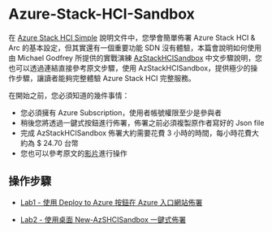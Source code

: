 # Azure-Stack-HCI-Sandbox

在 [Azure Stack HCI Simple](https://github.com/BrianHsing/Azure-Stack-HCI-Simple) 說明文件中，您學會簡單佈署 Azure Stack HCI & Arc 的基本設定，但其實還有一個重要功能 SDN 沒有體驗，本篇會說明如何使用由 Michael Godfrey 所提供的實戰演練 [AzStackHCISandbox](https://github.com/microsoft/AzStackHCISandbox) 中文步驟說明，您也可以透過連結直接參考原文步驟，使用 AzStackHCISandbox，提供極少的操作步驟，讓讀者能夠完整體驗 Azure Stack HCI 完整服務。<br>

在開始之前，您必須知道的幾件事情：<br>
- 您必須擁有 Azure Subscription，使用者帳號權限至少是參與者<br>
- 稍後您將透過一鍵式按鈕進行佈署，佈署之前必須複製原作者寫好的 Json file<br>
- 完成 AzStackHCISandbox 佈署大約需要花費 3 小時的時間，每小時花費大約為 $ 24.70 台幣<br>
- 您也可以參考原文的[影片](https://www.youtube.com/watch?v=nmQ12Ma1pD4)進行操作<br>

## 操作步驟

- [Lab1 - 使用 Deploy to Azure 按鈕在 Azure 入口網站佈署](https://github.com/Azure-Stack-HCI-Sandbox/blob/main/lab1.md)<br>

- [Lab2 - 使用桌面 New-AzSHCISandbox 一鍵式佈署](https://github.com/Azure-Stack-HCI-Sandbox/blob/main/lab2.md)<br>